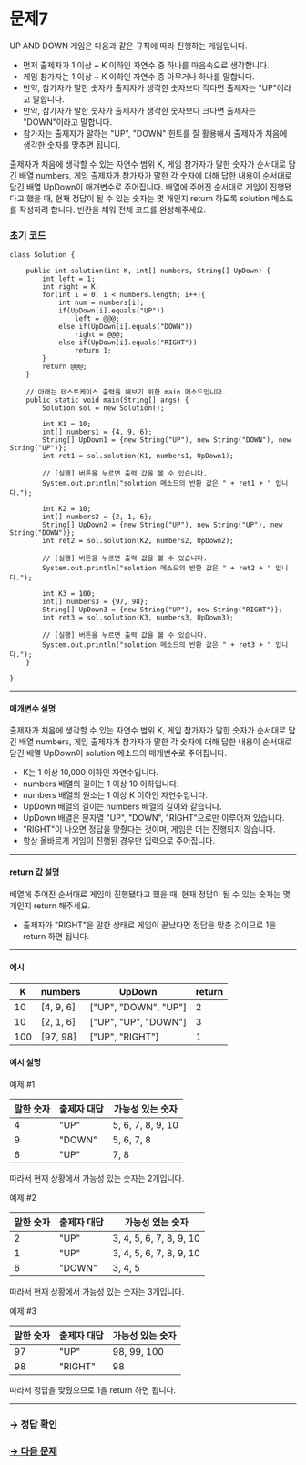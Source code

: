 # 문제7

UP AND DOWN 게임은 다음과 같은 규칙에 따라 진행하는 게임입니다.

* 먼저 출제자가 1 이상 ~ K 이하인 자연수 중 하나를 마음속으로 생각합니다.
* 게임 참가자는 1 이상 ~ K 이하인 자연수 중 아무거나 하나를 말합니다.
 * 만약, 참가자가 말한 숫자가 출제자가 생각한 숫자보다 작다면 출제자는 "UP"이라고 말합니다.
 * 만약, 참가자가 말한 숫자가 출제자가 생각한 숫자보다 크다면 출제자는 "DOWN"이라고 말합니다.
* 참가자는 출제자가 말하는 "UP", "DOWN" 힌트를 잘 활용해서 출제자가 처음에 생각한 숫자를 맞추면 됩니다.

출제자가 처음에 생각할 수 있는 자연수 범위 K, 게임 참가자가 말한 숫자가 순서대로 담긴 배열 numbers, 게임 출제자가 참가자가 말한 각 숫자에 대해 답한 내용이 순서대로 담긴 배열 UpDown이 매개변수로 주어집니다. 배열에 주어진 순서대로 게임이 진행됐다고 했을 때, 현재 정답이 될 수 있는 숫자는 몇 개인지 return 하도록 solution 메소드를 작성하려 합니다. 빈칸을 채워 전체 코드를 완성해주세요.

### 초기 코드

```
class Solution {

    public int solution(int K, int[] numbers, String[] UpDown) {
        int left = 1;
        int right = K;
        for(int i = 0; i < numbers.length; i++){
            int num = numbers[i];
            if(UpDown[i].equals("UP"))
                left = @@@;
            else if(UpDown[i].equals("DOWN"))
                right = @@@;
            else if(UpDown[i].equals("RIGHT"))
                return 1;
        }
        return @@@;
    }

    // 아래는 테스트케이스 출력을 해보기 위한 main 메소드입니다.
    public static void main(String[] args) {
        Solution sol = new Solution();
        
        int K1 = 10;
        int[] numbers1 = {4, 9, 6};
        String[] UpDown1 = {new String("UP"), new String("DOWN"), new String("UP")};
        int ret1 = sol.solution(K1, numbers1, UpDown1);

        // [실행] 버튼을 누르면 출력 값을 볼 수 있습니다.
        System.out.println("solution 메소드의 반환 값은 " + ret1 + " 입니다.");

        int K2 = 10;
        int[] numbers2 = {2, 1, 6};
        String[] UpDown2 = {new String("UP"), new String("UP"), new String("DOWN")};
        int ret2 = sol.solution(K2, numbers2, UpDown2);

        // [실행] 버튼을 누르면 출력 값을 볼 수 있습니다.
        System.out.println("solution 메소드의 반환 값은 " + ret2 + " 입니다.");

        int K3 = 100;
        int[] numbers3 = {97, 98};
        String[] UpDown3 = {new String("UP"), new String("RIGHT")};
        int ret3 = sol.solution(K3, numbers3, UpDown3);

        // [실행] 버튼을 누르면 출력 값을 볼 수 있습니다.
        System.out.println("solution 메소드의 반환 값은 " + ret3 + " 입니다.");
    }
    
}
```

---

#### 매개변수 설명

출제자가 처음에 생각할 수 있는 자연수 범위 K, 게임 참가자가 말한 숫자가 순서대로 담긴 배열 numbers, 게임 출제자가 참가자가 말한 각 숫자에 대해 답한 내용이 순서대로 담긴 배열 UpDown이 solution 메소드의 매개변수로 주어집니다.

* K는 1 이상 10,000 이하인 자연수입니다.
* numbers 배열의 길이는 1 이상 10 이하입니다.
* numbers 배열의 원소는 1 이상 K 이하인 자연수입니다.
* UpDown 배열의 길이는 numbers 배열의 길이와 같습니다.
* UpDown 배열은 문자열 "UP", "DOWN", "RIGHT"으로만 이루어져 있습니다.
* "RIGHT"이 나오면 정답을 맞췄다는 것이며, 게임은 더는 진행되지 않습니다.
* 항상 올바르게 게임이 진행된 경우만 입력으로 주어집니다.

---

#### return 값 설명

배열에 주어진 순서대로 게임이 진행됐다고 했을 때, 현재 정답이 될 수 있는 숫자는 몇 개인지
return 해주세요.

* 출제자가 "RIGHT"을 말한 상태로 게임이 끝났다면 정답을 맞춘 것이므로 1을 return 하면 됩니다.

---

#### 예시

| K  | numbers   | UpDown              | return |
|----|-----------|----------------------|--------|
| 10 | [4, 9, 6] | ["UP", "DOWN", "UP"] | 2      |
| 10 | [2, 1, 6] | ["UP", "UP", "DOWN"] | 3      |
| 100 | [97, 98] | ["UP", "RIGHT"] | 1      |

#### 예시 설명

예제 #1

| 말한 숫자 | 출제자 대답 | 가능성 있는 숫자  |
|-----------|-------------|-------------------|
| 4         | "UP"        | 5, 6, 7, 8, 9, 10 |
| 9         | "DOWN"      | 5, 6, 7, 8        |
| 6         | "UP"        | 7, 8              |

따라서 현재 상황에서 가능성 있는 숫자는 2개입니다.

예제 #2

| 말한 숫자 | 출제자 대답 | 가능성 있는 숫자  |
|-----------|-------------|-------------------|
| 2         | "UP"        | 3, 4, 5, 6, 7, 8, 9, 10 |
| 1         | "UP"      | 3, 4, 5, 6, 7, 8, 9, 10        |
| 6         | "DOWN"        | 3, 4, 5              |

따라서 현재 상황에서 가능성 있는 숫자는 3개입니다.

예제 #3

| 말한 숫자 | 출제자 대답 | 가능성 있는 숫자  |
|-----------|-------------|-------------------|
| 97         | "UP"        | 98, 99, 100 |
| 98         | "RIGHT"      | 98        |

따라서 정답을 맞췄으므로 1을 return 하면 됩니다.

---

### → 정답 확인

### [→ 다음 문제](https://github.com/tnehf18/cosPro/blob/main/java/ex_1st_06/no_08/desc_08.md "cosPro 1급 Java 6차 8번 문제")
